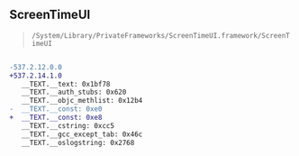 ## ScreenTimeUI

> `/System/Library/PrivateFrameworks/ScreenTimeUI.framework/ScreenTimeUI`

```diff

-537.2.12.0.0
+537.2.14.1.0
   __TEXT.__text: 0x1bf78
   __TEXT.__auth_stubs: 0x620
   __TEXT.__objc_methlist: 0x12b4
-  __TEXT.__const: 0xe0
+  __TEXT.__const: 0xe8
   __TEXT.__cstring: 0xcc5
   __TEXT.__gcc_except_tab: 0x46c
   __TEXT.__oslogstring: 0x2768

```
